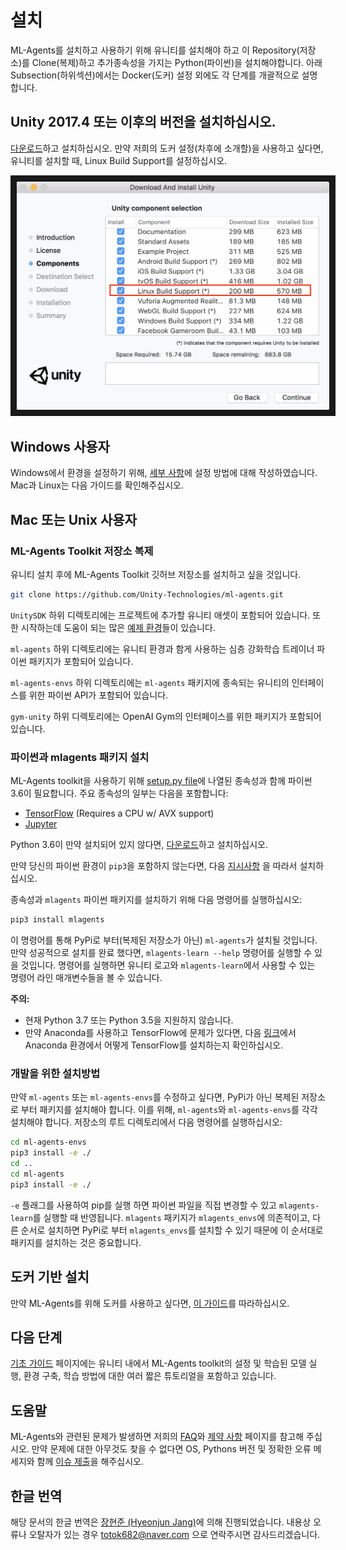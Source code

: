 ﻿# 설치

ML-Agents를 설치하고 사용하기 위해 유니티를 설치해야 하고 이 Repository(저장소)를
Clone(복제)하고 추가종속성을 가지는 Python(파이썬)을 설치해야합니다. 아래 Subsection(하위섹션)에서는 Docker(도커) 설정 외에도
각 단계를 개괄적으로 설명합니다.

## **Unity 2017.4** 또는 이후의 버전을 설치하십시오.

[다운로드](https://store.unity.com/kr/download)하고 설치하십시오. 만약 저희의 도커 설정(차후에 소개할)을 사용하고 싶다면,
유니티를 설치할 때, Linux Build Support를 설정하십시오.

<p align="center">
  <img src="images/unity_linux_build_support.png"
       alt="Linux Build Support"
       width="500" border="10" />
</p>

## Windows 사용자
Windows에서 환경을 설정하기 위해, [세부 사항](Installation-Windows.md)에 설정 방법에 대해 작성하였습니다. 
Mac과 Linux는 다음 가이드를 확인해주십시오.

## Mac 또는 Unix 사용자

### ML-Agents Toolkit 저장소 복제

유니티 설치 후에 ML-Agents Toolkit 깃허브 저장소를 설치하고 싶을 것입니다.

```sh
git clone https://github.com/Unity-Technologies/ml-agents.git
```

`UnitySDK` 하위 디렉토리에는 프로젝트에 추가할 유니티 애셋이 포함되어 있습니다.
또한 시작하는데 도움이 되는 많은 [예제 환경](Learning-Environment-Examples.md)들이 있습니다.

`ml-agents` 하위 디렉토리에는 유니티 환경과 함게 사용하는 심층 강화학습 트레이너 파이썬 패키지가 포함되어 있습니다.

`ml-agents-envs` 하위 디렉토리에는 `ml-agents` 패키지에 종속되는 유니티의 인터페이스를 위한 파이썬 API가 포함되어 있습니다.

`gym-unity` 하위 디렉토리에는 OpenAI Gym의 인터페이스를 위한 패키지가 포함되어 있습니다.

### 파이썬과 mlagents 패키지 설치

ML-Agents toolkit을 사용하기 위해 [setup.py file](../ml-agents/setup.py)에 나열된 종속성과 함께 파이썬 3.6이 필요합니다.
주요 종속성의 일부는 다음을 포함합니다:

- [TensorFlow](Background-TensorFlow.md) (Requires a CPU w/ AVX support)
- [Jupyter](Background-Jupyter.md)

Python 3.6이 만약 설치되어 있지 않다면, [다운로드](https://www.python.org/downloads/)하고 설치하십시오.

만약 당신의 파이썬 환경이 `pip3`을 포함하지 않는다면, 다음
[지시사항](https://packaging.python.org/guides/installing-using-linux-tools/#installing-pip-setuptools-wheel-with-linux-package-managers)
을 따라서 설치하십시오.

종속성과 `mlagents` 파이썬 패키지를 설치하기 위해 다음 명령어를 실행하십시오:

```sh
pip3 install mlagents
```

이 명령어를 통해 PyPi로 부터(복제된 저장소가 아닌) `ml-agents`가 설치될 것입니다. 
만약 성공적으로 설치를 완료 했다면, `mlagents-learn --help` 명령어를 실행할 수 있을 것입니다.
명령어를 실행하면 유니티 로고와 `mlagents-learn`에서 사용할 수 있는 명령어 라인 매개변수들을 볼 수 있습니다. 

**주의:**

- 현재 Python 3.7 또는 Python 3.5을 지원하지 않습니다.
- 만약 Anaconda를 사용하고 TensorFlow에 문제가 있다면, 다음 
  [링크](https://www.tensorflow.org/install/pip)에서 Anaconda 환경에서 어떻게 TensorFlow를 설치하는지 확인하십시오.
### 개발을 위한 설치방법

만약 `ml-agents` 또는 `ml-agents-envs`를 수정하고 싶다면, PyPi가 아닌 복제된 저장소로 부터 패키지를 설치해야 합니다.
이를 위해, `ml-agents`와 `ml-agents-envs`를 각각 설치해야 합니다. 저장소의 루트 디렉토리에서 다음 명령어를 실행하십시오:

```sh
cd ml-agents-envs
pip3 install -e ./
cd ..
cd ml-agents
pip3 install -e ./
```

`-e` 플래그를 사용하여 pip를 실행 하면 파이썬 파일을 직접 변경할 수 있고 `mlagents-learn`를 실행할 때 반영됩니다.
`mlagents` 패키지가 `mlagents_envs`에 의존적이고, 다른 순서로 설치하면 PyPi로 부터 `mlagents_envs`를
설치할 수 있기 때문에 이 순서대로 패키지를 설치하는 것은 중요합니다. 

## 도커 기반 설치

만약 ML-Agents를 위해 도커를 사용하고 싶다면, [이 가이드](Using-Docker.md)를 따라하십시오.

## 다음 단계

[기초 가이드](Basic-Guide.md) 페이지에는 유니티 내에서 ML-Agents toolkit의 설정 및 학습된 모델 실행, 
환경 구축, 학습 방법에 대한 여러 짧은 튜토리얼을 포함하고 있습니다.

## 도움말

ML-Agents와 관련된 문제가 발생하면 저희의 [FAQ](FAQ.md)와 [제약 사항](Limitations.md) 페이지를 참고해 주십시오.
만약 문제에 대한 아무것도 찾을 수 없다면 OS, Pythons 버전 및 정확한 오류 메세지와 함께 [이슈 제출](https://github.com/Unity-Technologies/ml-agents/issues)을 해주십시오.


## 한글 번역

해당 문서의 한글 번역은 [장현준 (Hyeonjun Jang)]([https://github.com/janghyeonjun](https://github.com/janghyeonjun))에 의해 진행되었습니다. 내용상 오류나 오탈자가 있는 경우 totok682@naver.com 으로 연락주시면 감사드리겠습니다.